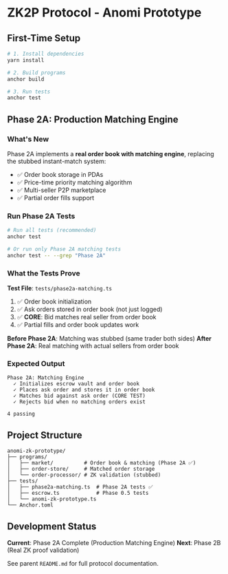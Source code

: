 # ZK2P Protocol - Anomi Prototype

## First-Time Setup

```bash
# 1. Install dependencies
yarn install

# 2. Build programs
anchor build

# 3. Run tests
anchor test
```

## Phase 2A: Production Matching Engine

### What's New

Phase 2A implements a **real order book with matching engine**, replacing the stubbed instant-match system:

- ✅ Order book storage in PDAs
- ✅ Price-time priority matching algorithm
- ✅ Multi-seller P2P marketplace
- ✅ Partial order fills support

### Run Phase 2A Tests

```bash
# Run all tests (recommended)
anchor test

# Or run only Phase 2A matching tests
anchor test -- --grep "Phase 2A"
```

### What the Tests Prove

**Test File**: `tests/phase2a-matching.ts`

1. ✅ Order book initialization
2. ✅ Ask orders stored in order book (not just logged)
3. ✅ **CORE**: Bid matches real seller from order book
4. ✅ Partial fills and order book updates work

**Before Phase 2A**: Matching was stubbed (same trader both sides)
**After Phase 2A**: Real matching with actual sellers from order book

### Expected Output

```
Phase 2A: Matching Engine
  ✓ Initializes escrow vault and order book
  ✓ Places ask order and stores it in order book
  ✓ Matches bid against ask order (CORE TEST)
  ✓ Rejects bid when no matching orders exist

4 passing
```

## Project Structure

```
anomi-zk-prototype/
├── programs/
│   ├── market/          # Order book & matching (Phase 2A ✅)
│   ├── order-store/     # Matched order storage
│   └── order-processor/ # ZK validation (stubbed)
├── tests/
│   ├── phase2a-matching.ts  # Phase 2A tests ✅
│   ├── escrow.ts            # Phase 0.5 tests
│   └── anomi-zk-prototype.ts
└── Anchor.toml
```

## Development Status

**Current**: Phase 2A Complete (Production Matching Engine)
**Next**: Phase 2B (Real ZK proof validation)

See parent `README.md` for full protocol documentation.
